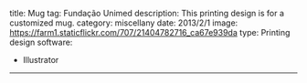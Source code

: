 title: Mug
tag: Fundação Unimed
description: This printing design is for a customized mug.
category: miscellany
date: 2013/2/1
image: https://farm1.staticflickr.com/707/21404782716_ca67e939da
type: Printing design
software:
- Illustrator
---
